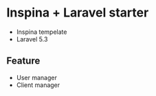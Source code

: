 # Inspina + Laravel starter

- Inspina tempelate
- Laravel 5.3

## Feature
- User manager
- Client manager
